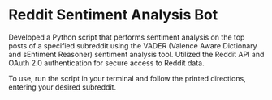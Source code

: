 # Reddit Sentiment Analysis Bot
 Developed a Python script that performs sentiment analysis on the top posts of a specified subreddit using the VADER (Valence Aware Dictionary and sEntiment Reasoner) sentiment analysis tool. Utilized the Reddit API and OAuth 2.0 authentication for secure access to Reddit data.

To use, run the script in your terminal and follow the printed directions, entering your desired subreddit.

